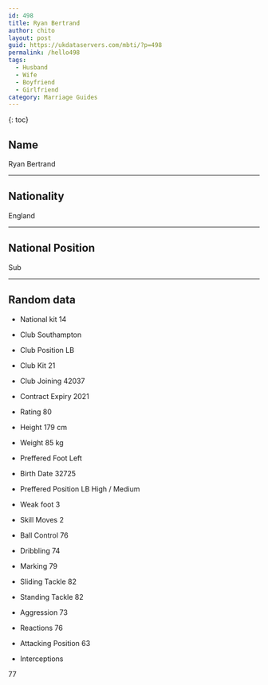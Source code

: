 ```yaml
---
id: 498
title: Ryan Bertrand
author: chito
layout: post
guid: https://ukdataservers.com/mbti/?p=498
permalink: /hello498
tags:
  - Husband
  - Wife
  - Boyfriend
  - Girlfriend
category: Marriage Guides
---
```



{: toc}

## Name  
Ryan Bertrand 

* * *

## Nationality  
England 

* * *

## National Position  
Sub 

* * *

## Random data 

  * National kit 
14 

  * Club 
Southampton 

  * Club Position 
LB 

  * Club Kit 
21 

  * Club Joining 
42037 

  * Contract Expiry 
2021 

  * Rating 
80 

  * Height 
179 cm 

  * Weight 
85 kg 

  * Preffered Foot 
Left 

  * Birth Date 
32725 

  * Preffered Position 
LB High / Medium 

  * Weak foot 
3 

  * Skill Moves 
2 

  * Ball Control 
76 

  * Dribbling 
74 

  * Marking 
79 

  * Sliding Tackle 
82 

  * Standing Tackle 
82 

  * Aggression 
73 

  * Reactions 
76 

  * Attacking Position 
63 

  * Interceptions 

77
